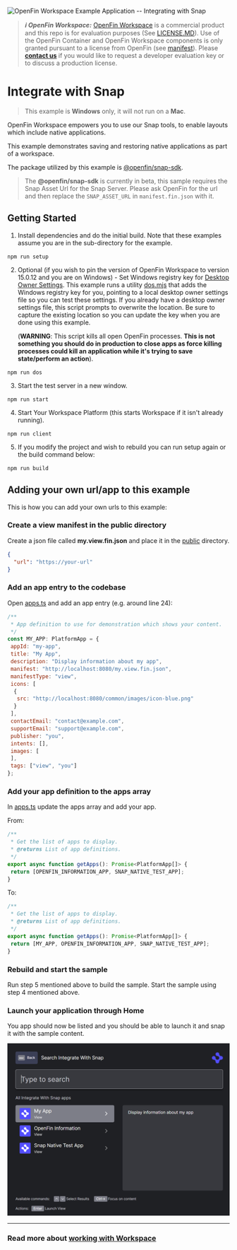 ![OpenFin Workspace Example Application -- Integrating with Snap](../../assets/OpenFin-Workspace-Starter.png)

> **_:information_source: OpenFin Workspace:_** [OpenFin Workspace](https://www.openfin.co/workspace/) is a commercial product and this repo is for evaluation purposes (See [LICENSE.MD](LICENSE.MD)). Use of the OpenFin Container and OpenFin Workspace components is only granted pursuant to a license from OpenFin (see [manifest](public/manifest.fin.json)). Please [**contact us**](https://www.openfin.co/workspace/poc/) if you would like to request a developer evaluation key or to discuss a production license.

# Integrate with Snap

> This example is **Windows** only, it will not run on a **Mac**.

OpenFin Workspace empowers you to use our Snap tools, to enable layouts which include native applications.

This example demonstrates saving and restoring native applications as part of a workspace.

The package utilized by this example is [@openfin/snap-sdk](https://www.npmjs.com/package/@openfin/snap-sdk).

> The **@openfin/snap-sdk** is currently in beta, this sample requires the Snap Asset Url for the Snap Server. Please ask OpenFin for the url and then replace the `SNAP_ASSET_URL` in `manifest.fin.json` with it.

## Getting Started

1. Install dependencies and do the initial build. Note that these examples assume you are in the sub-directory for the example.

```shell
npm run setup
```

2. Optional (if you wish to pin the version of OpenFin Workspace to version 15.0.12 and you are on Windows) - Set Windows registry key for [Desktop Owner Settings](https://developers.openfin.co/docs/desktop-owner-settings).
   This example runs a utility [dos.mjs](./scripts/dos.mjs) that adds the Windows registry key for you, pointing to a local desktop owner
   settings file so you can test these settings. If you already have a desktop owner settings file, this script prompts to overwrite the location. Be sure to capture the existing location so you can update the key when you are done using this example.

   (**WARNING**: This script kills all open OpenFin processes. **This is not something you should do in production to close apps as force killing processes could kill an application while it's trying to save state/perform an action**).

```shell
npm run dos
```

3. Start the test server in a new window.

```shell
npm run start
```

4. Start Your Workspace Platform (this starts Workspace if it isn't already running).

```shell
npm run client
```

5. If you modify the project and wish to rebuild you can run setup again or the build command below:

```shell
npm run build
```

## Adding your own url/app to this example

This is how you can add your own urls to this example:

### Create a view manifest in the public directory

Create a json file called **my.view.fin.json** and place it in the [public](./public/) directory.

```json
{
  "url": "https://your-url"
}
```

### Add an app entry to the codebase

Open [apps.ts](./client/src/apps.ts) and add an app entry (e.g. around line 24):

```javascript
/**
 * App definition to use for demonstration which shows your content.
 */
const MY_APP: PlatformApp = {
 appId: "my-app",
 title: "My App",
 description: "Display information about my app",
 manifest: "http://localhost:8080/my.view.fin.json",
 manifestType: "view",
 icons: [
  {
   src: "http://localhost:8080/common/images/icon-blue.png"
  }
 ],
 contactEmail: "contact@example.com",
 supportEmail: "support@example.com",
 publisher: "you",
 intents: [],
 images: [
 ],
 tags: ["view", "you"]
};
```

### Add your app definition to the apps array

In [apps.ts](./client/src/apps.ts) update the apps array and add your app.

From:

```javascript
/**
 * Get the list of apps to display.
 * @returns List of app definitions.
 */
export async function getApps(): Promise<PlatformApp[]> {
 return [OPENFIN_INFORMATION_APP, SNAP_NATIVE_TEST_APP];
}
```

To:

```javascript
/**
 * Get the list of apps to display.
 * @returns List of app definitions.
 */
export async function getApps(): Promise<PlatformApp[]> {
 return [MY_APP, OPENFIN_INFORMATION_APP, SNAP_NATIVE_TEST_APP];
}
```

### Rebuild and start the sample

Run step 5 mentioned above to build the sample. Start the sample using step 4 mentioned above.

### Launch your application through Home

You app should now be listed and you should be able to launch it and snap it with the sample content.

![Launch Your App](my-app.png)

---

### Read more about [working with Workspace](https://developers.openfin.co/of-docs/docs/overview-of-workspace)
